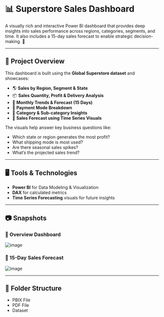 # 📊 Superstore Sales Dashboard

A visually rich and interactive Power BI dashboard that provides deep insights into sales performance across regions, categories, segments, and time. It also includes a 15-day sales forecast to enable strategic decision-making. 🚀

---

## 📌 Project Overview

This dashboard is built using the **Global Superstore dataset** and showcases:

- 🌎 **Sales by Region, Segment & State**
- 📦 **Sales Quantity, Profit & Delivery Analysis**
- 📅 **Monthly Trends & Forecast (15 Days)**
- 🚚 **Payment Mode Breakdown**
- 📂 **Category & Sub-category Insights**
- 🔮 **Sales Forecast using Time Series Visuals**

The visuals help answer key business questions like:
- Which state or region generates the most profit?
- What shipping mode is most used?
- Are there seasonal sales spikes?
- What’s the projected sales trend?

---

## 🖥️ Tools & Technologies

- **Power BI** for Data Modeling & Visualization
- **DAX** for calculated metrics
- **Time Series Forecasting** visuals for future insights

---

## 📷 Snapshots

### 🔹 Overview Dashboard
![image](https://github.com/user-attachments/assets/92bb8644-0416-4088-8d43-d4405f0b61ca)


### 🔹 15-Day Sales Forecast
![image](https://github.com/user-attachments/assets/ef4bfc88-9eb7-4043-953b-f66ea2e8448f)


---

## 📁 Folder Structure
- PBIX File
- PDF File
- Dataset

